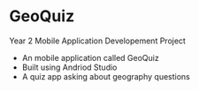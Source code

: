 # GeoQuiz

Year 2 Mobile Application Developement Project
- An mobile application called GeoQuiz 
- Built using Andriod Studio
- A quiz app asking about geography questions
